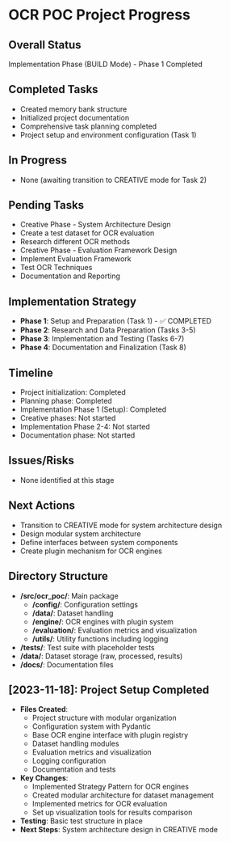 # OCR POC Project Progress

## Overall Status
Implementation Phase (BUILD Mode) - Phase 1 Completed

## Completed Tasks
- Created memory bank structure
- Initialized project documentation
- Comprehensive task planning completed
- Project setup and environment configuration (Task 1)

## In Progress
- None (awaiting transition to CREATIVE mode for Task 2)

## Pending Tasks
- Creative Phase - System Architecture Design
- Create a test dataset for OCR evaluation
- Research different OCR methods
- Creative Phase - Evaluation Framework Design
- Implement Evaluation Framework
- Test OCR Techniques
- Documentation and Reporting

## Implementation Strategy
- **Phase 1**: Setup and Preparation (Task 1) - ✅ COMPLETED
- **Phase 2**: Research and Data Preparation (Tasks 3-5)
- **Phase 3**: Implementation and Testing (Tasks 6-7)
- **Phase 4**: Documentation and Finalization (Task 8)

## Timeline
- Project initialization: Completed
- Planning phase: Completed
- Implementation Phase 1 (Setup): Completed
- Creative phases: Not started
- Implementation Phase 2-4: Not started
- Documentation phase: Not started

## Issues/Risks
- None identified at this stage

## Next Actions
- Transition to CREATIVE mode for system architecture design
- Design modular system architecture
- Define interfaces between system components
- Create plugin mechanism for OCR engines

## Directory Structure
- **/src/ocr_poc/**: Main package
  - **/config/**: Configuration settings
  - **/data/**: Dataset handling
  - **/engine/**: OCR engines with plugin system
  - **/evaluation/**: Evaluation metrics and visualization
  - **/utils/**: Utility functions including logging
- **/tests/**: Test suite with placeholder tests
- **/data/**: Dataset storage (raw, processed, results)
- **/docs/**: Documentation files

## [2023-11-18]: Project Setup Completed
- **Files Created**: 
  - Project structure with modular organization
  - Configuration system with Pydantic
  - Base OCR engine interface with plugin registry
  - Dataset handling modules
  - Evaluation metrics and visualization
  - Logging configuration
  - Documentation and tests
- **Key Changes**: 
  - Implemented Strategy Pattern for OCR engines
  - Created modular architecture for dataset management
  - Implemented metrics for OCR evaluation
  - Set up visualization tools for results comparison
- **Testing**: Basic test structure in place
- **Next Steps**: System architecture design in CREATIVE mode 